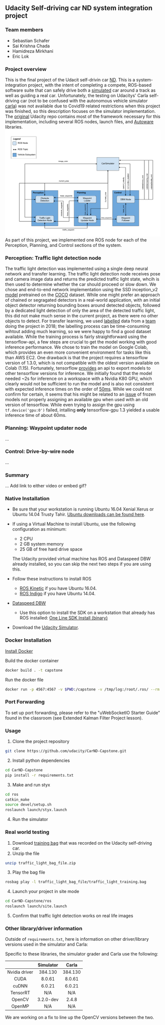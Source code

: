 
## Udacity Self-driving car ND system integration project

### Team members
* Sebastian Schafer
* Sai Krishna Chada
* Hamidreza Mirkhani
* Eric Lok

### Project overview
This is the final project of the Udacit self-drivin car [ND](http://udacity.com/drive). This is a system-integration project, with the intent of completing a compete, ROS-based software suite that can safely drive both a [simulated](https://github.com/udacity/CarND-Capstone/releases) car around a track as well as guiding a real car. Unfortunately, the testing on Udacitys' Carla self-driving car (not to be confused with the autonomous vehicle simulator [carla](http://carla.org)) was not available due to Covid19 related restrictions when this project was finished, so this description focuses on the simulator implementation.
The [original](https://github.com/udacity/CarND-Capstone) Udacity repo contains most of the framework necessary for this implementation, including several ROS nodes, launch files, and [Autoware](https://github.com/Autoware-AI/autoware.ai) libraries.
![system](gfx/system_overview.png)
As part of this project, we implemented one ROS node for each of the Perception, Planning, and Control sections of the system.

### Perception: Traffic light detection node
The traffic light detection was implemented using a single deep neural network and transfer learning. The traffic light detection node receives pose and camera image data and returns the predicted traffic light state, whcih is then used to determine whether the car should proceed or slow down.  We chose and end-to-end network implementation using the SSD inception_v2 [model](https://github.com/tensorflow/models/blob/master/research/object_detection/g3doc/detection_model_zoo.md#coco-trained-models) pretrained on the [COCO](https://cocodataset.org/#home) dataset. While one might prefer an approach of chained or segragated detectors in a real-world application, with an initial object detector returning bounding boxes around detected objects, followed by a dedicated light detection of only the area of the detected traffic light, this did not make much sense in the current project, as there were no other objects to detect. For transfer learning, we used [labelled](https://drive.google.com/drive/folders/1NXqHTnjVC1tPjAB5DajGc30uWk5VPy7C) data from a [team](https://github.com/marcomarasca/SDCND-SuperAI-Capstone/blob/master/README.md#traffic-light-detection) doing the project in 2018; the labelling process can be time-consuming wihtout adding much learning, so we were happy to find a good dataset available.
While the training process is fairly straightforward using the tensorflow-api, a few steps are crucial to get the model working with good inference performance. We chose to train the model on Google Colab, which provides an even more convenient environment for tasks like this than AWS EC2. One drawback is that the project requires a tensorflow version of 1.3.0, which is not compatible with the oldest version available on Colab (1.15). Fortunately, tensorflow [provides](https://github.com/tensorflow/models/blob/master/research/object_detection/g3doc/exporting_models.md) an api to export models to other tensorflow versions for inference. We initially found that the model needed ~2s for inference on a workspace with a Nvidia K80 GPU, which clearly would not be sufficient to run the model and is also not consistent with expected inference times on the order of [50ms](https://github.com/tensorflow/models/blob/master/research/object_detection/g3doc/detection_model_zoo.md#coco-trained-models). While we could not confirm for certain, it seems that his might be related to an [issue](https://github.com/tensorflow/models/issues/3270) of frozen models not properly assigning an available gpu when used with an old version of tensorflow. While even trying to assign the gpu using `tf.device('gpu:0')` failed, intalling __only__ tensorflow-gpu 1.3 yielded a usable inference time of about 60ms.

### Planning: Waypoint updater node
...

### Control: Drive-by-wire node
...

### Summary
... Add link to either video or embed gif?


### Native Installation

* Be sure that your workstation is running Ubuntu 16.04 Xenial Xerus or Ubuntu 14.04 Trusty Tahir. [Ubuntu downloads can be found here](https://www.ubuntu.com/download/desktop).
* If using a Virtual Machine to install Ubuntu, use the following configuration as minimum:
  * 2 CPU
  * 2 GB system memory
  * 25 GB of free hard drive space

  The Udacity provided virtual machine has ROS and Dataspeed DBW already installed, so you can skip the next two steps if you are using this.

* Follow these instructions to install ROS
  * [ROS Kinetic](http://wiki.ros.org/kinetic/Installation/Ubuntu) if you have Ubuntu 16.04.
  * [ROS Indigo](http://wiki.ros.org/indigo/Installation/Ubuntu) if you have Ubuntu 14.04.
* [Dataspeed DBW](https://bitbucket.org/DataspeedInc/dbw_mkz_ros)
  * Use this option to install the SDK on a workstation that already has ROS installed: [One Line SDK Install (binary)](https://bitbucket.org/DataspeedInc/dbw_mkz_ros/src/81e63fcc335d7b64139d7482017d6a97b405e250/ROS_SETUP.md?fileviewer=file-view-default)
* Download the [Udacity Simulator](https://github.com/udacity/CarND-Capstone/releases).

### Docker Installation
[Install Docker](https://docs.docker.com/engine/installation/)

Build the docker container
```bash
docker build . -t capstone
```

Run the docker file
```bash
docker run -p 4567:4567 -v $PWD:/capstone -v /tmp/log:/root/.ros/ --rm -it capstone
```

### Port Forwarding
To set up port forwarding, please refer to the "uWebSocketIO Starter Guide" found in the classroom (see Extended Kalman Filter Project lesson).

### Usage

1. Clone the project repository
```bash
git clone https://github.com/udacity/CarND-Capstone.git
```

2. Install python dependencies
```bash
cd CarND-Capstone
pip install -r requirements.txt
```
3. Make and run styx
```bash
cd ros
catkin_make
source devel/setup.sh
roslaunch launch/styx.launch
```
4. Run the simulator

### Real world testing
1. Download [training bag](https://s3-us-west-1.amazonaws.com/udacity-selfdrivingcar/traffic_light_bag_file.zip) that was recorded on the Udacity self-driving car.
2. Unzip the file
```bash
unzip traffic_light_bag_file.zip
```
3. Play the bag file
```bash
rosbag play -l traffic_light_bag_file/traffic_light_training.bag
```
4. Launch your project in site mode
```bash
cd CarND-Capstone/ros
roslaunch launch/site.launch
```
5. Confirm that traffic light detection works on real life images

### Other library/driver information
Outside of `requirements.txt`, here is information on other driver/library versions used in the simulator and Carla:

Specific to these libraries, the simulator grader and Carla use the following:

|        | Simulator | Carla  |
| :-----------: |:-------------:| :-----:|
| Nvidia driver | 384.130 | 384.130 |
| CUDA | 8.0.61 | 8.0.61 |
| cuDNN | 6.0.21 | 6.0.21 |
| TensorRT | N/A | N/A |
| OpenCV | 3.2.0-dev | 2.4.8 |
| OpenMP | N/A | N/A |

We are working on a fix to line up the OpenCV versions between the two.
